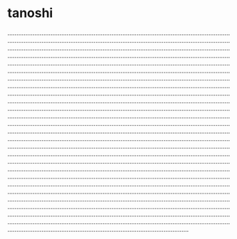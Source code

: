 # tanoshi

.............................................................................................................................................................................................................................................................................................................................................................................................................................................................................................................................................................................................................................................................................................................................................................................................................................................................................................................................................................................................................................................................................................................................................................................................................................................................................................................................................................................................................................................................................................................................................................................................................................................................................................................................................................................................................................................................................................................................................................................................................................................................................................................................................................................................................................................................................................................................................................................................................................................................................................................................................................................................................................................................................................................................................................................................................................................................................................................................................................................................................................................................................................................................................................................................................................................................................................................................................................................................................................................................